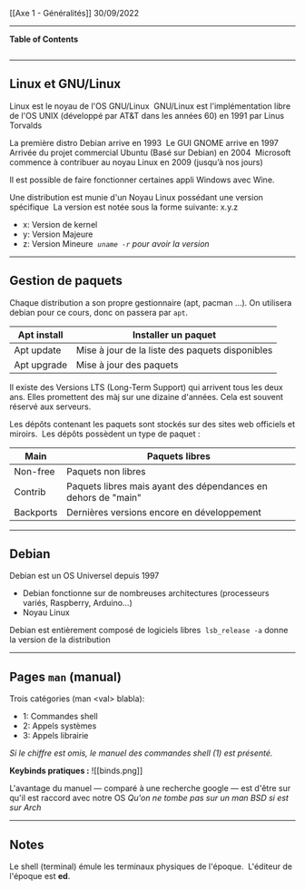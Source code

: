 [[Axe 1 - Généralités]]
30/09/2022
****
**Table of Contents**
```table-of-contents
```

****
## Linux et GNU/Linux

Linux est le noyau de l'OS GNU/Linux 
GNU/Linux est l'implémentation libre de l'OS UNIX (développé par AT&T dans les années 60) en 1991 par Linus Torvalds

La première distro Debian arrive en 1993 
Le GUI GNOME arrive en 1997 
Arrivée du projet commercial Ubuntu (Basé sur Debian) en 2004 
Microsoft commence à contribuer au noyau Linux en 2009 (jusqu’à nos jours) 

Il est possible de faire fonctionner certaines appli Windows avec Wine. 


Une distribution est munie d'un Noyau Linux possédant une version spécifique 
La version est notée sous la forme suivante: x.y.z 
- x: Version de kernel 
- y: Version Majeure 
- z: Version Mineure 
*`uname -r` pour avoir la version*


****
## Gestion de paquets

Chaque distribution a son propre gestionnaire (apt, pacman ...).
On utilisera debian pour ce cours, donc on passera par `apt`.

| Apt install | Installer un paquet                             |
| ----------- | ----------------------------------------------- |
| Apt update  | Mise à jour de la liste des paquets disponibles |
| Apt upgrade | Mise à jour des paquets                         |

Il existe des Versions LTS (Long-Term Support) qui arrivent tous les deux ans. Elles promettent des màj sur une dizaine d'années. Cela est souvent réservé aux serveurs.


Les dépôts contenant les paquets sont stockés sur des sites web officiels et miroirs. 
Les dépôts possèdent un type de paquet :

| Main      | Paquets libres                                                |
| --------- | ------------------------------------------------------------- |
| Non-free  | Paquets non libres                                            |
| Contrib   | Paquets libres mais ayant des dépendances en dehors de "main" |
| Backports | Dernières versions encore en développement                    |


****
## Debian

Debian est un OS Universel depuis 1997 
- Debian fonctionne sur de nombreuses architectures (processeurs variés, Raspberry, Arduino…) 
- Noyau Linux

Debian est entièrement composé de logiciels libres 
`lsb_release -a` donne la version de la distribution


****
## Pages `man` (manual)

Trois catégories (man \<val> blabla): 
- 1: Commandes shell 
- 2: Appels systèmes 
- 3: Appels librairie

*Si le chiffre est omis, le manuel des commandes shell (1) est présenté.*


**Keybinds pratiques :**
![[binds.png]]

L'avantage du manuel — comparé à une recherche google — est d'être sur qu'il est raccord avec notre OS
	*Qu'on ne tombe pas sur un man BSD si est sur Arch*


****
## Notes

Le shell (terminal) émule les terminaux physiques de l'époque. 
L'éditeur de l'époque est **ed**.
